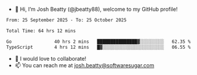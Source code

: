 - 👋 Hi, I’m Josh Beatty (@jbeatty88), welcome to my GitHub profile!

<!--START_SECTION:waka-->

```txt
From: 25 September 2025 - To: 25 October 2025

Total Time: 64 hrs 12 mins

Go                40 hrs 2 mins   ███████████████▓░░░░░░░░░   62.35 %
TypeScript        4 hrs 12 mins   █▓░░░░░░░░░░░░░░░░░░░░░░░   06.55 %
```

<!--END_SECTION:waka-->

- 💞️ I would love to collaborate!
- 📫 You can reach me at josh.beatty@softwaresugar.com

<!---
jbeatty88/jbeatty88 is a ✨ special ✨ repository because its `README.md` (this file) appears on your GitHub profile.
You can click the Preview link to take a look at your changes.
--->
